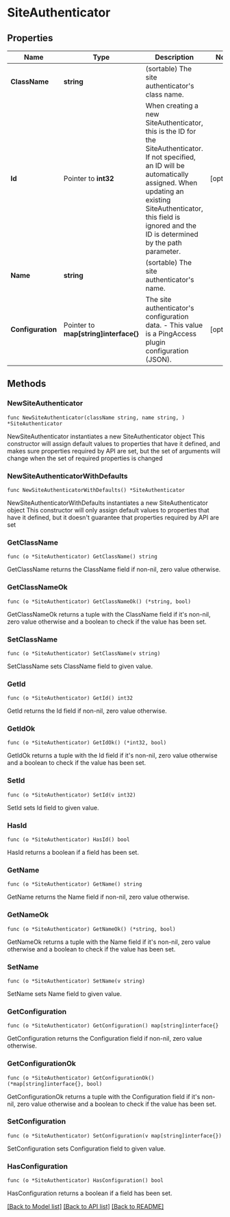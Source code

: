 # SiteAuthenticator

## Properties

Name | Type | Description | Notes
------------ | ------------- | ------------- | -------------
**ClassName** | **string** | (sortable) The site authenticator&#39;s class name. | 
**Id** | Pointer to **int32** | When creating a new SiteAuthenticator, this is the ID for the SiteAuthenticator. If not specified, an ID will be automatically assigned. When updating an existing SiteAuthenticator, this field is ignored and the ID is determined by the path parameter. | [optional] 
**Name** | **string** | (sortable) The site authenticator&#39;s name. | 
**Configuration** | Pointer to **map[string]interface{}** | The site authenticator&#39;s configuration data. - This value is a PingAccess plugin configuration (JSON). | [optional] 

## Methods

### NewSiteAuthenticator

`func NewSiteAuthenticator(className string, name string, ) *SiteAuthenticator`

NewSiteAuthenticator instantiates a new SiteAuthenticator object
This constructor will assign default values to properties that have it defined,
and makes sure properties required by API are set, but the set of arguments
will change when the set of required properties is changed

### NewSiteAuthenticatorWithDefaults

`func NewSiteAuthenticatorWithDefaults() *SiteAuthenticator`

NewSiteAuthenticatorWithDefaults instantiates a new SiteAuthenticator object
This constructor will only assign default values to properties that have it defined,
but it doesn't guarantee that properties required by API are set

### GetClassName

`func (o *SiteAuthenticator) GetClassName() string`

GetClassName returns the ClassName field if non-nil, zero value otherwise.

### GetClassNameOk

`func (o *SiteAuthenticator) GetClassNameOk() (*string, bool)`

GetClassNameOk returns a tuple with the ClassName field if it's non-nil, zero value otherwise
and a boolean to check if the value has been set.

### SetClassName

`func (o *SiteAuthenticator) SetClassName(v string)`

SetClassName sets ClassName field to given value.


### GetId

`func (o *SiteAuthenticator) GetId() int32`

GetId returns the Id field if non-nil, zero value otherwise.

### GetIdOk

`func (o *SiteAuthenticator) GetIdOk() (*int32, bool)`

GetIdOk returns a tuple with the Id field if it's non-nil, zero value otherwise
and a boolean to check if the value has been set.

### SetId

`func (o *SiteAuthenticator) SetId(v int32)`

SetId sets Id field to given value.

### HasId

`func (o *SiteAuthenticator) HasId() bool`

HasId returns a boolean if a field has been set.

### GetName

`func (o *SiteAuthenticator) GetName() string`

GetName returns the Name field if non-nil, zero value otherwise.

### GetNameOk

`func (o *SiteAuthenticator) GetNameOk() (*string, bool)`

GetNameOk returns a tuple with the Name field if it's non-nil, zero value otherwise
and a boolean to check if the value has been set.

### SetName

`func (o *SiteAuthenticator) SetName(v string)`

SetName sets Name field to given value.


### GetConfiguration

`func (o *SiteAuthenticator) GetConfiguration() map[string]interface{}`

GetConfiguration returns the Configuration field if non-nil, zero value otherwise.

### GetConfigurationOk

`func (o *SiteAuthenticator) GetConfigurationOk() (*map[string]interface{}, bool)`

GetConfigurationOk returns a tuple with the Configuration field if it's non-nil, zero value otherwise
and a boolean to check if the value has been set.

### SetConfiguration

`func (o *SiteAuthenticator) SetConfiguration(v map[string]interface{})`

SetConfiguration sets Configuration field to given value.

### HasConfiguration

`func (o *SiteAuthenticator) HasConfiguration() bool`

HasConfiguration returns a boolean if a field has been set.


[[Back to Model list]](../README.md#documentation-for-models) [[Back to API list]](../README.md#documentation-for-api-endpoints) [[Back to README]](../README.md)


